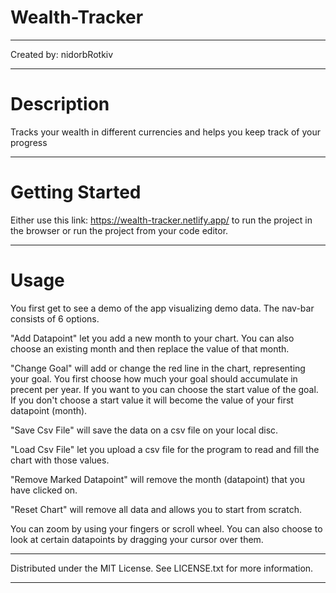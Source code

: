 # Wealth-Tracker

 ---------------------------------------------------------------------
 Created by: nidorbRotkiv

 ---------------------------------------------------------------------
 # Description

 Tracks your wealth in different currencies and helps you keep track of your progress

 ---------------------------------------------------------------------
 # Getting Started

 Either use this link: https://wealth-tracker.netlify.app/ to run the project in the browser or run the project from your code editor.

 ---------------------------------------------------------------------
 # Usage

 You first get to see a demo of the app visualizing demo data.
 The nav-bar consists of 6 options.

 "Add Datapoint" let you add a new month to your chart. You can also choose an existing month and then replace the value of that month.

 "Change Goal" will add or change the red line in the chart, representing your goal. You first choose how much your goal should accumulate in precent per year. If you want to you can choose the start value of the goal. If you don't choose a start value it will become the value of your first datapoint (month).

 "Save Csv File" will save the data on a csv file on your local disc.

 "Load Csv File" let you upload a csv file for the program to read and fill the chart with those values.

 "Remove Marked Datapoint" will remove the month (datapoint) that you have clicked on.

 "Reset Chart" will remove all data and allows you to start from scratch.
 
 You can zoom by using your fingers or scroll wheel. You can also choose to look at certain datapoints by dragging your cursor over them.

 ---------------------------------------------------------------------
 Distributed under the MIT License. See LICENSE.txt for more information.

 ---------------------------------------------------------------------



 
